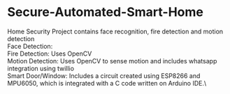 # Secure-Automated-Smart-Home
Home Security Project contains face recognition, fire detection and motion detection\
Face Detection:\
Fire Detection: Uses OpenCV \
Motion Detection: Uses OpenCV to sense motion and includes whatsapp integration using twillio \
Smart Door/Window: Includes a circuit created using ESP8266 and MPU6050, which is integrated with a C code written on Arduino IDE.\
